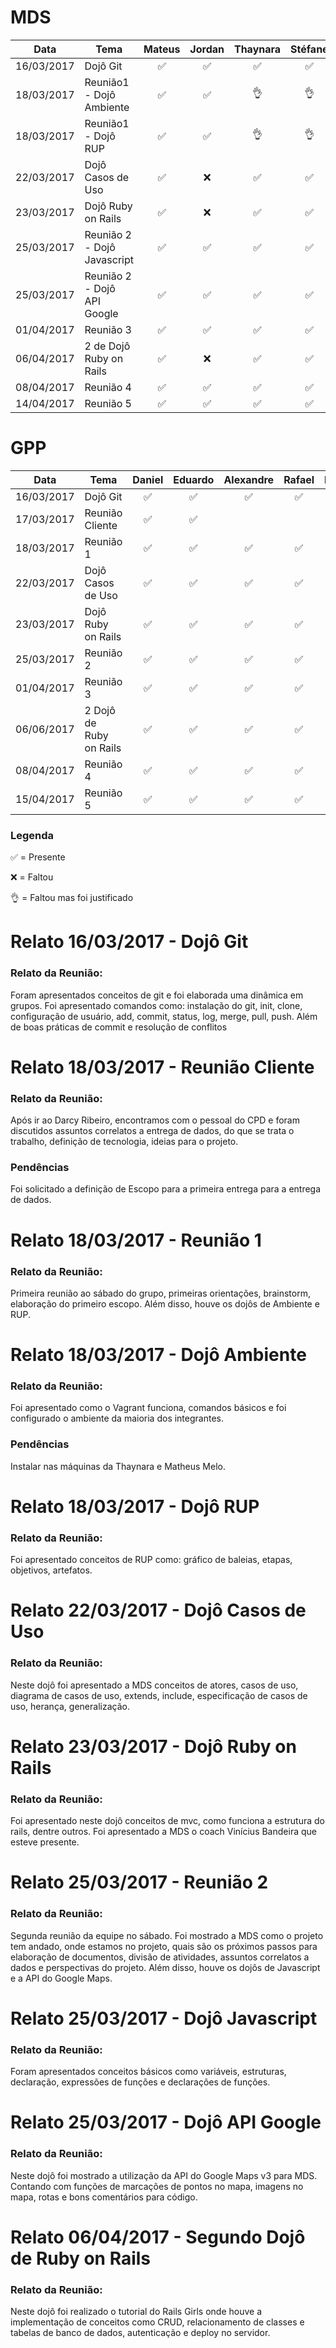 
# MDS
| Data | Tema | Mateus | Jordan | Thaynara | Stéfane | Sannya | Kairon | Lucas |
|------------|-----------------------------|:------------------:|:------------------:|:------------------:|:------------------:|:------------------:|:------------------:|:------------------:|
| 16/03/2017 | Dojô Git | :white_check_mark: | :white_check_mark: | :white_check_mark: | :white_check_mark: | :white_check_mark: | :x: | :white_check_mark: |
| 18/03/2017 | Reunião1 - Dojô Ambiente | :white_check_mark: | :white_check_mark: | :ok_hand: | :ok_hand: | :white_check_mark: | :white_check_mark: | :white_check_mark: |
| 18/03/2017 | Reunião1 - Dojô RUP | :white_check_mark: | :white_check_mark: | :ok_hand: | :ok_hand: | :white_check_mark: | :white_check_mark: | :white_check_mark: |
| 22/03/2017 | Dojô Casos de Uso | :white_check_mark: | :x: | :white_check_mark: | :white_check_mark: | :white_check_mark: | :white_check_mark: | :ok_hand: |
| 23/03/2017 | Dojô Ruby on Rails | :white_check_mark: | :x: | :white_check_mark: | :white_check_mark: | :white_check_mark: | :white_check_mark: | :white_check_mark: |
| 25/03/2017 | Reunião 2 - Dojô Javascript | :white_check_mark: | :white_check_mark: | :white_check_mark: | :white_check_mark: | :ok_hand: | :white_check_mark: | :white_check_mark: |
| 25/03/2017 | Reunião 2 - Dojô API Google | :white_check_mark: | :white_check_mark: | :white_check_mark: | :white_check_mark: | :ok_hand: | :white_check_mark: | :white_check_mark: |
| 01/04/2017 | Reunião 3 | :white_check_mark: | :white_check_mark: | :white_check_mark: | :white_check_mark: | :white_check_mark: | :white_check_mark: | :white_check_mark: |
| 06/04/2017 | 2 de Dojô Ruby on Rails | :white_check_mark: | :x: | :white_check_mark: | :white_check_mark: | :white_check_mark: | :white_check_mark: | :white_check_mark: |
| 08/04/2017 | Reunião 4 | :white_check_mark: | :white_check_mark: | :white_check_mark: | :white_check_mark: | :white_check_mark: | :white_check_mark: | :white_check_mark: |
| 14/04/2017 | Reunião 5 | :white_check_mark: | :white_check_mark: | :white_check_mark: | :white_check_mark: | :white_check_mark: | :white_check_mark: | :white_check_mark: |

# GPP

| Data | Tema | Daniel | Eduardo | Alexandre | Rafael | Brasil | Matheus |
|------------|-------------------------|:------------------:|:------------------:|:------------------:|:------------------:|:------------------:|:------------------:|
| 16/03/2017 | Dojô Git | :white_check_mark: | :white_check_mark: | :white_check_mark: | :white_check_mark: | :x: | :white_check_mark: |
| 17/03/2017 | Reunião Cliente | :white_check_mark: | :white_check_mark: |  |  |  |  |
| 18/03/2017 | Reunião 1 | :white_check_mark: | :white_check_mark: | :white_check_mark: | :white_check_mark: | :white_check_mark: | :ok_hand: |
| 22/03/2017 | Dojô Casos de Uso | :white_check_mark: | :white_check_mark: | :white_check_mark: | :white_check_mark: | :x: | :x: |
| 23/03/2017 | Dojô Ruby on Rails | :white_check_mark: | :white_check_mark: | :white_check_mark: | :white_check_mark: | :x: | :white_check_mark: |
| 25/03/2017 | Reunião 2 | :white_check_mark: | :white_check_mark: | :white_check_mark: | :white_check_mark: | :ok_hand: | :white_check_mark: |
| 01/04/2017 | Reunião 3 | :white_check_mark: | :white_check_mark: | :white_check_mark: | :white_check_mark: | :ok_hand: | :white_check_mark: |
| 06/06/2017 | 2 Dojô de Ruby on Rails | :white_check_mark: | :white_check_mark: | :white_check_mark: | :white_check_mark: | :x: | :x: |
| 08/04/2017 | Reunião 4 | :white_check_mark: | :white_check_mark: | :white_check_mark: | :white_check_mark: | :white_check_mark: | :white_check_mark: |
| 15/04/2017 | Reunião 5 | :white_check_mark: | :white_check_mark: | :white_check_mark: | :white_check_mark: | :white_check_mark: | :white_check_mark: |

### Legenda

:white_check_mark: = Presente

:x: = Faltou

:ok_hand: = Faltou mas foi justificado

# Relato 16/03/2017 - Dojô Git

### Relato da Reunião:

Foram apresentados conceitos de git e foi elaborada uma dinâmica em grupos. Foi apresentado comandos como: instalação do git, init, clone,  configuração de usuário, add, commit, status, log, merge, pull, push. Além de boas práticas de commit e resolução de conflitos

# Relato 18/03/2017 - Reunião Cliente

### Relato da Reunião:

Após ir ao Darcy Ribeiro, encontramos com o pessoal do CPD e foram discutidos assuntos correlatos a entrega de dados, do que se trata o trabalho, definição de tecnologia, ideias para o projeto.

### Pendências

Foi solicitado a definição de Escopo para a primeira entrega para a entrega de dados.

# Relato 18/03/2017 - Reunião 1

### Relato da Reunião:

Primeira reunião ao sábado do grupo, primeiras orientações, brainstorm, elaboração do primeiro escopo. Além disso, houve os dojôs de Ambiente e RUP.

# Relato 18/03/2017 - Dojô Ambiente

### Relato da Reunião:

Foi apresentado como o Vagrant funciona, comandos básicos e foi configurado o ambiente da maioria dos integrantes.

### Pendências

Instalar nas máquinas da Thaynara e Matheus Melo.

# Relato 18/03/2017 - Dojô RUP

### Relato da Reunião:

Foi apresentado conceitos de RUP como: gráfico de baleias, etapas, objetivos, artefatos.

# Relato 22/03/2017 - Dojô Casos de Uso

### Relato da Reunião:

Neste dojô foi apresentado a MDS conceitos de atores, casos de uso, diagrama de casos de uso, extends, include, especificação de casos de uso, herança, generalização.

# Relato 23/03/2017 - Dojô Ruby on Rails

### Relato da Reunião:

Foi apresentado neste dojô conceitos de mvc, como funciona a estrutura do rails, dentre outros. Foi apresentado a MDS o coach Vinícius Bandeira que esteve presente.

# Relato 25/03/2017 - Reunião 2

### Relato da Reunião:

Segunda reunião da equipe no sábado. Foi mostrado a MDS como o projeto tem andado, onde estamos no projeto, quais são os próximos passos para elaboração de documentos, divisão de atividades, assuntos correlatos a dados e perspectivas do projeto. Além disso, houve os dojôs de Javascript e a API do Google Maps.

# Relato 25/03/2017 - Dojô Javascript

### Relato da Reunião:

Foram apresentados conceitos básicos como variáveis, estruturas, declaração, expressões de funções e declarações de funções.

# Relato 25/03/2017 - Dojô API Google

### Relato da Reunião:

Neste dojô foi mostrado a utilização da API do Google Maps v3 para MDS. Contando com funções de marcações de pontos no mapa, imagens no mapa, rotas e bons comentários para código.

# Relato 06/04/2017 - Segundo Dojô de Ruby on Rails

### Relato da Reunião:

Neste dojô foi realizado o tutorial do Rails Girls onde houve a implementação de conceitos como CRUD, relacionamento de classes e tabelas de banco de dados, autenticação e deploy no servidor. 